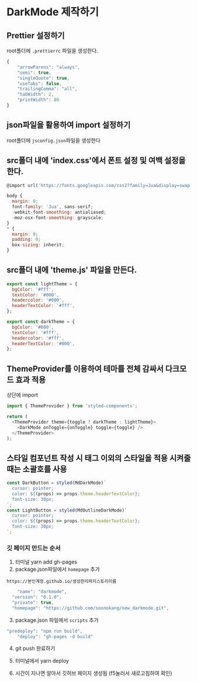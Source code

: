 # DarkMode 제작하기

## Prettier 설정하기

root폴더에 `.prettierrc` 파일을 생성한다.

```javascript
{
    "arrowParens": "always",
    "semi": true,
    "singleQuote": true,
    "useTabs": false,
    "trailingComma": "all",
    "tabWidth": 2,
    "printWidth": 80
}
```

## json파일을 활용하여 import 설정하기

root폴더에 `jsconfig.json`파일을 생성한다

## src폴더 내에 'index.css'에서 폰트 설정 및 여백 설정을 한다.

```javascript
@import url('https://fonts.googleapis.com/css2?family=Jua&display=swap');

body {
  margin: 0;
  font-family: 'Jua', sans-serif;
  -webkit-font-smoothing: antialiased;
  -moz-osx-font-smoothing: grayscale;
}
* {
  margin: 0;
  padding: 0;
  box-sizing: inherit;
}
```

## src폴더 내에 'theme.js' 파일을 만든다.

```javascript
export const lightTheme = {
  bgColor: '#fff',
  textColor: '#000',
  headercolor: '#000',
  headerTextColor: '#fff',
};

export const darkTheme = {
  bgColor: '#000',
  textColor: '#fff',
  headercolor: '#fff',
  headerTextColor: '#000',
};
```

## ThemeProvider를 이용하여 테마를 전체 감싸서 다크모드 효과 적용

상단에 import

```javascript
import { ThemeProvider } from 'styled-components';
```

```javascript
return (
  <ThemeProvider theme={toggle ? darkTheme : lightTheme}>
    <DarkMode onToggle={onToggle} toggle={toggle} />
  </ThemeProvider>
);
```

## 스타일 컴포넌트 작성 시 태그 이외의 스타일을 적용 시켜줄 때는 소괄호를 사용

```javascript
const DarkButton = styled(MdDarkMode)`
  cursor: pointer;
  color: ${(props) => props.theme.headerTextColor};
  font-size: 30px;
`;
const LightButton = styled(MdOutlineDarkMode)`
  cursor: pointer;
  color: ${(props) => props.theme.headerTextColor};
  font-size: 30px;
`;
```

### 깃 페이지 만드는 순서

1. 터미널 yarn add gh-pages
2. package.json파일에서 `homepage` 추가

```
https://본인계정.github.io/생성한리퍼지스토리이름
```

```javascript
    "name": "darkmode",
  "version": "0.1.0",
  "private": true,
  "homepage": "https://github.com/soonokang/new_darkmode.git",
```

3. package.json 파일에서 `scripts` 추가

```javascript
"predeploy": "npm run build",
    "deploy": "gh-pages -d build"
```

4. git push 완료하기

5. 터미널에서 yarn deploy

6. 시간이 지나면 알아서 깃허브 페이지 생성됨
   (f5눌러서 새로고침하여 확인)
